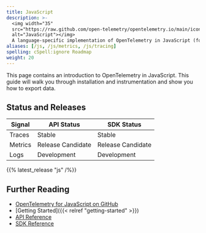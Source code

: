```yaml
---
title: JavaScript
description: >-
  <img width="35"
  src="https://raw.github.com/open-telemetry/opentelemetry.io/main/iconography/32x32/JS_SDK.svg"
  alt="JavaScript"></img>
  A language-specific implementation of OpenTelemetry in JavaScript (for Node.js & the browser).
aliases: [/js, /js/metrics, /js/tracing]
spelling: cSpell:ignore Roadmap
weight: 20
---
```


This page contains an introduction to OpenTelemetry in JavaScript. This guide
will walk you through installation and instrumentation and show you how to
export data.

## Status and Releases

| Signal  | API Status        | SDK Status        |
| ------- | ----------------- | ----------------- |
| Traces  | Stable            | Stable            |
| Metrics | Release Candidate | Release Candidate |
| Logs    | Development       | Development       |

{{% latest_release "js" /%}}

## Further Reading

- [OpenTelemetry for JavaScript on GitHub](https://github.com/open-telemetry/opentelemetry-js)
- [Getting Started]({{< relref "getting-started" >}})
- [API Reference](https://open-telemetry.github.io/opentelemetry-js-api)
- [SDK Reference](https://open-telemetry.github.io/opentelemetry-js)
